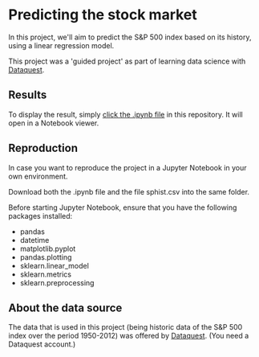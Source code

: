 # Predicting the stock market

In this project, we'll aim to predict the S&P 500 index based on its history, using a linear regression model.

This project was a 'guided project' as part of learning data science with [Dataquest](https://www.dataquest.io).

## Results

To display the result, simply [click the .ipynb file](https://github.com/jasperquak/predicting_stock_market/blob/main/PredictingStockMarket.ipynb) in this repository. It will open in a Notebook viewer.

## Reproduction

In case you want to reproduce the project in a Jupyter Notebook in your own environment.

Download both the .ipynb file and the file sphist.csv into the same folder.

Before starting Jupyter Notebook, ensure that you have the following packages installed:
* pandas
* datetime
* matplotlib.pyplot
* pandas.plotting
* sklearn.linear_model
* sklearn.metrics
* sklearn.preprocessing

## About the data source

The data that is used in this project (being historic data of the S&P 500 index over the period 1950-2012) was offered by [Dataquest](https://app.dataquest.io/c/11/m/65/guided-project%3A-predicting-the-stock-market/1/the-dataset?path=2&slug=data-scientist&version=1.2). (You need a Dataquest account.)
